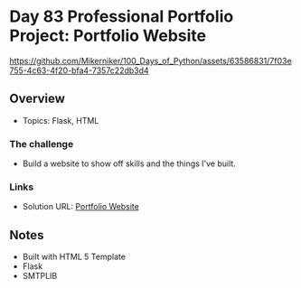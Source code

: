 # Day 83 Professional Portfolio Project: Portfolio Website



https://github.com/Mikerniker/100_Days_of_Python/assets/63586831/7f03e755-4c63-4f20-bfa4-7357c22db3d4



## Overview

- Topics: Flask, HTML

### The challenge

- Build a website to show off skills and the things I've built.

### Links

- Solution URL: [Portfolio Website](https://github.com/Mikerniker/100_Days_of_Python/tree/main/Day83)

## Notes
- Built with HTML 5 Template 
- Flask
- SMTPLIB
